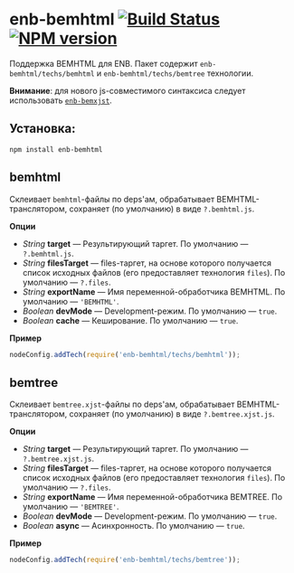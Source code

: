 enb-bemhtml [![Build Status](https://travis-ci.org/enb-make/enb-bemhtml.png?branch=master)](https://travis-ci.org/enb-make/enb-bemhtml) [![NPM version](https://badge.fury.io/js/enb-bemhtml.png)](http://badge.fury.io/js/enb-bemhtml)
===========

Поддержка BEMHTML для ENB. Пакет содержит `enb-bemhtml/techs/bemhtml` и `enb-bemhtml/techs/bemtree` технологии.

**Внимание**: для нового js-совместимого синтаксиса следует использовать [`enb-bemxjst`](https://github.com/enb-make/enb-bemxjst.git).

Установка:
----------

```
npm install enb-bemhtml
```

bemhtml
-------

Склеивает `bemhtml`-файлы по deps'ам, обрабатывает BEMHTML-транслятором, сохраняет (по умолчанию) в виде `?.bemhtml.js`.

**Опции**

* *String* **target** — Результирующий таргет. По умолчанию — `?.bemhtml.js`.
* *String* **filesTarget** — files-таргет, на основе которого получается список исходных файлов (его предоставляет технология `files`). По умолчанию — `?.files`.
* *String* **exportName** — Имя переменной-обработчика BEMHTML. По умолчанию — `'BEMHTML'`.
* *Boolean* **devMode** — Development-режим. По умолчанию — `true`.
* *Boolean* **cache** — Кеширование. По умолчанию — `true`.

**Пример**

```javascript
nodeConfig.addTech(require('enb-bemhtml/techs/bemhtml'));
```

bemtree
-------

Склеивает `bemtree.xjst`-файлы по deps'ам, обрабатывает BEMHTML-транслятором, сохраняет (по умолчанию) в виде `?.bemtree.xjst.js`.

**Опции**

* *String* **target** — Результирующий таргет. По умолчанию — `?.bemtree.xjst.js`.
* *String* **filesTarget** — files-таргет, на основе которого получается список исходных файлов (его предоставляет технология `files`). По умолчанию — `?.files`.
* *String* **exportName** — Имя переменной-обработчика BEMTREE. По умолчанию — `'BEMTREE'`.
* *Boolean* **devMode** — Development-режим. По умолчанию — `true`.
* *Boolean* **async** — Асинхронность. По умолчанию — `true`.

**Пример**

```javascript
nodeConfig.addTech(require('enb-bemhtml/techs/bemtree'));
```
